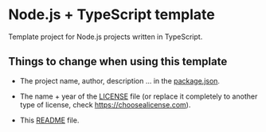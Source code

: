 # Node.js + TypeScript template

Template project for Node.js projects written in TypeScript.

## Things to change when using this template

- The project name, author, description ... in the [package.json](./package.json).

- The name + year of the [LICENSE](./LICENSE.md) file (or replace it completely to another type of license, check https://choosealicense.com).

- This [README](./README.md) file.
